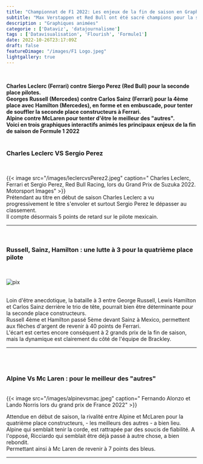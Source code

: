 ```yaml
---
title: "Championnat de F1 2022: Les enjeux de la fin de saison en Graphiques"
subtitle: "Max Verstappen et Red Bull ont été sacré champions pour la saison 2022, mais des luttes pour les places d'honneur pilotes ét écuries restent très ouvertes" 
description : "Graphiques animées"
categorie : ['Dataviz', 'datajournalisme']
tags : ['Datavisualisation', 'Flourish', 'Formule1']
date: 2022-10-26T23:17:09Z
draft: false
featureDimage: "/images/F1 Logo.jpeg"
lightgallery: true
---
```

<br>

**Charles Leclerc (Ferrari) contre Siergo Perez (Red Bull) pour la seconde place pilotes. <br>Georges Russell (Mercedes) contre Carlos Sainz (Ferrari) pour la 4ème place avec Hamilton (Mercedes), en forme et en embuscade, pour tenter de souffler la seconde place constructeurs à Ferrari.<br> Alpine contre McLaren pour tenter d'être le meilleur des "autres". <br> Voici en trois graphiques interactifs animés les principaux enjeux de la fin de saison de Formule 1 2022**
<br><br>


### **Charles Leclerc VS Sergio Perez**
<br>

{{< image src="/images/leclercvsPerez2.jpeg" caption=" Charles Leclerc, Ferrari et Sergio Perez, Red Bull Racing, lors du Grand Prix de Suzuka 2022. Motorsport Images" >}}
<br>
Prétendant au titre en début de saison Charles Leclerc a vu progressivement le titre s'envoler et surtout Sergio Perez le dépasser au classement. 
<br>
Il compte désormais 5 points de retard sur le pilote mexicain.
<br>
 <hr>


<div class="flourish-embed " data-src="visualisation/11571612"><script src="https://public.flourish.studio/resources/embed.js"></script></div>

<br>

### **Russell, Sainz, Hamilton : une lutte à 3 pour la quatrième place pilote**
<br>

![pix](/images/rusaham.jpeg)

<br>
 Loin d'être anecdotique, la bataille à 3 entre George Russell, Lewis Hamilton et Carlos Sainz derrière le trio de tête, pourrait bien être déterminante pour la seconde place constructeurs.<br> Russell 4ème et Hamilton passé 5ème devant Sainz à Mexico, permettent aux flèches d'argent de revenir à 40 points de Ferrari. <br>L'écart est certes encore conséquent à 2 grands prix de la fin de saison, mais la dynamique est clairement du côté de l'équipe de Brackley.
 

<hr>

<div class="flourish-embed flourish-chart" data-src="visualisation/11612532"><script src="https://public.flourish.studio/resources/embed.js"></script></div>

<br>

<div class="flourish-embed flourish-chart" data-src="visualisation/11629295"><script src="https://public.flourish.studio/resources/embed.js"></script></div>

<br>

### **Alpine Vs Mc Laren : pour le meilleur des "autres"**
<br>
{{< image src="/images/alpinevsmac.jpeg" caption=" Fernando Alonzo et Lando Norris lors du grand prix de France 2022" >}}
<br>

Attendue en début de saison, la rivalité entre Alpine et McLaren pour la quatrième place constructeurs, - les meilleurs des autres - a bien lieu.<br>
Alpine qui semblait tenir la corde, est rattrapée par des soucis de fiabilité. A l'opposé, Ricciardo qui semblait être déjà passé à autre chose, a bien rebondit. <br> Permettant ainsi à Mc Laren de revenir à 7 points des bleus. 



<hr>
<div class="flourish-embed flourish-chart" data-src="visualisation/11623386"><script src="https://public.flourish.studio/resources/embed.js"></script></div>






